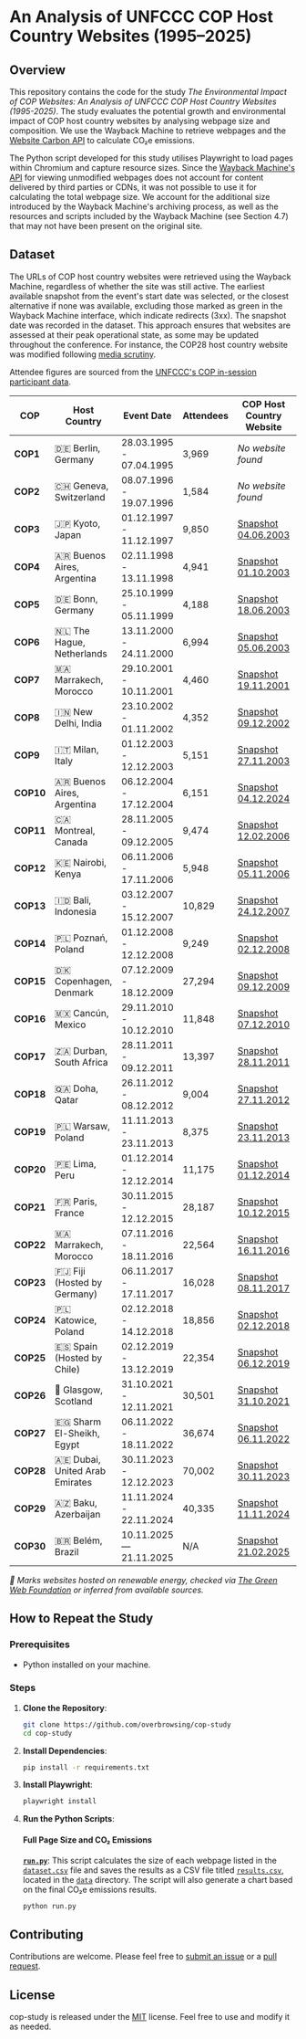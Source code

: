 # An Analysis of UNFCCC COP Host Country Websites (1995–2025)

## Overview

This repository contains the code for the study *The Environmental Impact of COP Websites: An Analysis of UNFCCC COP Host Country Websites (1995-2025)*. The study evaluates the potential growth and environmental impact of COP host country websites by analysing webpage size and composition. We use the Wayback Machine to retrieve webpages and the [Website Carbon API](https://api.websitecarbon.com) to calculate CO₂e emissions.

The Python script developed for this study utilises Playwright to load pages within Chromium and capture resource sizes. Since the [Wayback Machine's API](https://web.archive.org/web/20130329115724/http://faq.web.archive.org/page-without-wayback-code/) for viewing unmodified webpages does not account for content delivered by third parties or CDNs, it was not possible to use it for calculating the total webpage size. We account for the additional size introduced by the Wayback Machine's archiving process, as well as the resources and scripts included by the Wayback Machine (see Section 4.7) that may not have been present on the original site.

## Dataset

The URLs of COP host country websites were retrieved using the Wayback Machine, regardless of whether the site was still active. The earliest available snapshot from the event's start date was selected, or the closest alternative if none was available, excluding those marked as green in the Wayback Machine interface, which indicate redirects (3xx). The snapshot date was recorded in the dataset. This approach ensures that websites are assessed at their peak operational state, as some may be updated throughout the conference. For instance, the COP28 host country website was modified following [media scrutiny](https://www.abc.net.au/news/2023-10-31/un-cop28-climate-summit-accused-greenwashing-website-low-carbon/103020978).

Attendee figures are sourced from the [UNFCCC's COP in-session participant data](https://unfccc.int/process-and-meetings/parties-non-party-stakeholders/non-party-stakeholders/statistics-on-non-party-stakeholders/statistics-on-participation-and-in-session-engagement).

| **COP**   | Host Country                           | Event Date              | Attendees  | COP Host Country Website                                                                                         | Still Active?                                             |
|-----------|----------------------------------------|-------------------------|------------|------------------------------------------------------------------------------------------------------------------|-----------------------------------------------------------|
| **COP1**  | 🇩🇪 Berlin, Germany                      | 28.03.1995 - 07.04.1995 | 3,969      | *No website found*                                                                                               | *No website found*                                        |
| **COP2**  | 🇨🇭 Geneva, Switzerland                  | 08.07.1996 - 19.07.1996 | 1,584      | *No website found*                                                                                               | *No website found*                                        |
| **COP3**  | 🇯🇵 Kyoto, Japan                         | 01.12.1997 - 11.12.1997 | 9,850      | [Snapshot 04.06.2003](https://web.archive.org/web/20030604214733if_/unfccc.int/cop3/)                            | [Yes](https://unfccc.int/cop3)                            |
| **COP4**  | 🇦🇷 Buenos Aires, Argentina              | 02.11.1998 - 13.11.1998 | 4,941      | [Snapshot 01.10.2003](https://web.archive.org/web/20031001073646if_/unfccc.int/cop4/)                            | [Yes](https://unfccc.int/cop4)                            |
| **COP5**  | 🇩🇪 Bonn, Germany                        | 25.10.1999 - 05.11.1999 | 4,188      | [Snapshot 18.06.2003](https://web.archive.org/web/20030618164207if_/unfccc.int/cop5/)                            | [Yes](https://unfccc.int/cop5)                            |
| **COP6**  | 🇳🇱 The Hague, Netherlands               | 13.11.2000 - 24.11.2000 | 6,994      | [Snapshot 05.06.2003](https://web.archive.org/web/20030605042026if_/unfccc.int/cop6/)                            | [Yes](https://unfccc.int/cop6)                            |
| **COP7**  | 🇲🇦 Marrakech, Morocco                   | 29.10.2001 - 10.11.2001 | 4,460      | [Snapshot 19.11.2001](https://web.archive.org/web/20011205115501if_/unfccc.int/cop7/)                            | [Yes](https://unfccc.int/cop7)                            |
| **COP8**  | 🇮🇳 New Delhi, India                     | 23.10.2002 - 01.11.2002 | 4,352      | [Snapshot 09.12.2002](https://web.archive.org/web/20030410192139if_/unfccc.int/cop8/)                            | [Yes](https://unfccc.int/cop8)                            |
| **COP9**  | 🇮🇹 Milan, Italy                         | 01.12.2003 - 12.12.2003 | 5,151      | [Snapshot 27.11.2003](https://web.archive.org/web/20031127040856if_/unfccc.int/cop9/)                            | [Yes](https://unfccc.int/cop9)                            |
| **COP10** | 🇦🇷 Buenos Aires, Argentina              | 06.12.2004 - 17.12.2004 | 6,151      | [Snapshot 04.12.2024](https://web.archive.org/web/20041204134444if_/cop10.medioambiente.gov.ar/en/default.asp)   | [No](https://cop10.medioambiente.gov.ar/en/default.asp)   |
| **COP11** | 🇨🇦 Montreal, Canada                     | 28.11.2005 - 09.12.2005 | 9,474      | [Snapshot 12.02.2006](https://web.archive.org/web/20060212181228if_/montreal2005.gc.ca/)                         | [No](https://montreal2005.gc.ca)                          |
| **COP12** | 🇰🇪 Nairobi, Kenya                       | 06.11.2006 - 17.11.2006 | 5,948      | [Snapshot 05.11.2006](https://web.archive.org/web/20061105123100if_/nairobi2006.go.ke/)                          | [No](https://nairobi2006.go.ke)                           |
| **COP13** | 🇮🇩 Bali, Indonesia                      | 03.12.2007 - 15.12.2007 | 10,829     | [Snapshot 24.12.2007](https://web.archive.org/web/20071224045128if_/climate.web.id/welcome)                      | [No](https://climate.web.id)                              |
| **COP14** | 🇵🇱 Poznań, Poland                       | 01.12.2008 - 12.12.2008 | 9,249      | [Snapshot 02.12.2008](https://web.archive.org/web/20081202104529if_/cop14.gov.pl/)                               | [No](https://cop14.gov.pl)                                |
| **COP15** | 🇩🇰 Copenhagen, Denmark                  | 07.12.2009 - 18.12.2009 | 27,294     | [Snapshot 09.12.2009](https://web.archive.org/web/20091209152318if_/en.cop15.dk/)                                | [No](https://en.cop15.dk)                                 |
| **COP16** | 🇲🇽 Cancún, Mexico                       | 29.11.2010 - 10.12.2010 | 11,848     | [Snapshot 07.12.2010](https://web.archive.org/web/20101207041810if_/cc2010.mx/en/)                               | [No](https://cc2010.mx)                                   |
| **COP17** | 🇿🇦 Durban, South Africa                 | 28.11.2011 - 09.12.2011 | 13,397     | [Snapshot 28.11.2011](https://web.archive.org/web/20111128174848if_/cop17-cmp7durban.com/)                       | [No](https://cop17-cmp7durban.com/)                       |
| **COP18** | 🇶🇦 Doha, Qatar                          | 26.11.2012 - 08.12.2012 | 9,004      | [Snapshot 27.11.2012](https://web.archive.org/web/20121127234132if_/cop18.qa/)                                   | [No](https://cop18.qa/)                                   |
| **COP19** | 🇵🇱 Warsaw, Poland                       | 11.11.2013 - 23.11.2013 | 8,375      | [Snapshot 23.11.2013](https://web.archive.org/web/20131123041818if_/cop19.gov.pl/)                               | [No](https://cop19.gov.pl)                                |
| **COP20** | 🇵🇪 Lima, Peru                           | 01.12.2014 - 12.12.2014 | 11,175     | [Snapshot 01.12.2014](https://web.archive.org/web/20141201124431if_/cop20.pe/)                                   | [No](https://cop20.pe)                                    |
| **COP21** | 🇫🇷 Paris, France                        | 30.11.2015 - 12.12.2015 | 28,187     | [Snapshot 10.12.2015](https://web.archive.org/web/20151210193304if_/cop21.gouv.fr/)                              | [No](https://cop21.gouv.fr)                               |
| **COP22** | 🇲🇦 Marrakech, Morocco                   | 07.11.2016 - 18.11.2016 | 22,564     | [Snapshot 16.11.2016](https://web.archive.org/web/20161116144643if_/cop22-morocco.com/)                          | [No](https://cop22-morocco.com)                           |
| **COP23** | 🇫🇯 Fiji (Hosted by Germany)             | 06.11.2017 - 17.11.2017 | 16,028     | [Snapshot 08.11.2017](https://web.archive.org/web/20171105004203if_/cop23.com.fj/)                               | [No](https://cop23.com.fj)                                |
| **COP24** | 🇵🇱 Katowice, Poland                     | 02.12.2018 - 14.12.2018 | 18,856     | [Snapshot 02.12.2018](https://web.archive.org/web/20181202112300if_/cop24.gov.pl/)                               | [No](https://cop24.gov.pl)                                |
| **COP25** | 🇪🇸 Spain (Hosted by Chile)              | 02.12.2019 - 13.12.2019 | 22,354     | [Snapshot 06.12.2019](https://web.archive.org/web/20191206011858if_/cop25.cl/#/)                                 | [No](https://cop25.cl)                                    |
| **COP26** | 🏴󠁧󠁢󠁳󠁣󠁴󠁿 Glasgow, Scotland                    | 31.10.2021 - 12.11.2021 | 30,501     | [Snapshot 31.10.2021](https://web.archive.org/web/20201031095434if_/ukcop26.org/)                                | [No](https://ukcop26.org) 🌱                               |
| **COP27** | 🇪🇬 Sharm El-Sheikh, Egypt               | 06.11.2022 - 18.11.2022 | 36,674     | [Snapshot 06.11.2022](https://web.archive.org/web/20221106043724if_/cop27.eg/#/)                                 | [No](https://cop27.eg) 🌱                                  |
| **COP28** | 🇦🇪 Dubai, United Arab Emirates          | 30.11.2023 - 12.12.2023 | 70,002     | [Snapshot 30.11.2023](https://web.archive.org/web/20231130020512if_/cop28.com/)                                  | [No](https://cop28.com) 🌱                                 |
| **COP29** | 🇦🇿 Baku, Azerbaijan                     | 11.11.2024 - 22.11.2024 | 40,335     | [Snapshot 11.11.2024](https://web.archive.org/web/20241111035138if_/cop29.az/en/home)                            | [Yes](https://cop29.az) 🌱                                 |
| **COP30** | 🇧🇷 Belém, Brazil                        | 10.11.2025 — 21.11.2025 | N/A        | [Snapshot 21.02.2025](https://web.archive.org/web/20250221171752if_/cop30.br/en)                                 | [Yes](https://cop30.br)                                   |

*🌱 Marks websites hosted on renewable energy, checked via [The Green Web Foundation](https://thegreenwebfoundation.org) or inferred from available sources.*

## How to Repeat the Study

### Prerequisites

- Python installed on your machine.

### Steps

1. **Clone the Repository**:
    ```bash
    git clone https://github.com/overbrowsing/cop-study
    cd cop-study
    ```

2. **Install Dependencies**:
    ```bash
    pip install -r requirements.txt
    ```

3. **Install Playwright**:
    ```bash
    playwright install
    ```

4. **Run the Python Scripts**:

    #### Full Page Size and CO₂ Emissions
    **[`run.py`](/scripts/run.py)**: This script calculates the size of each webpage listed in the [`dataset.csv`](/data/dataset.csv) file and saves the results as a CSV file titled [`results.csv`](/data/results.csv), located in the [`data`](/data/) directory. The script will also generate a chart based on the final CO₂e emissions results.

    ```bash
    python run.py
    ```

## Contributing

Contributions are welcome. Please feel free to [submit an issue](https://github.com/overbrowsing/cop-study/issues) or a [pull request](https://github.com/overbrowsing/cop-study/pulls).

## License

cop-study is released under the [MIT](/LICENSE) license. Feel free to use and modify it as needed.